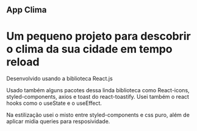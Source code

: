 ## App Clima
# Um pequeno projeto para descobrir o clima da sua cidade em tempo reload

Desenvolvido usando a biblioteca React.js

Usado também alguns pacotes dessa linda biblioteca como React-icons, styled-components, axios e toast do react-toastify. Usei também o react hooks como o useState e o useEffect.

Na estilização usei o misto entre styled-components e css puro, além de aplicar midia queries para resposividade.


